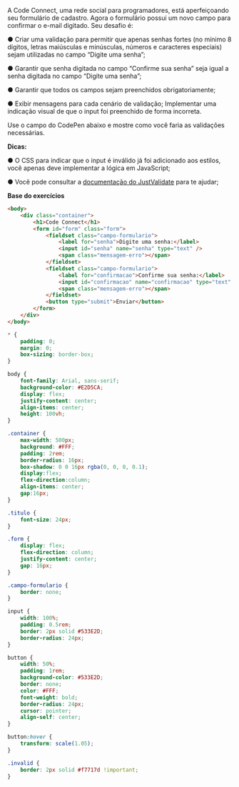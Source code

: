 A Code Connect, uma rede social para programadores, está aperfeiçoando seu formulário de cadastro. Agora o formulário possui um novo campo para confirmar o e-mail digitado. Seu desafio é:

● Criar uma validação para permitir que apenas senhas fortes (no mínimo 8 dígitos, letras maiúsculas e minúsculas, números e caracteres especiais) sejam utilizadas no campo “Digite uma senha”;

● Garantir que senha digitada no campo “Confirme sua senha” seja igual a senha digitada no campo “Digite uma senha”;

● Garantir que todos os campos sejam preenchidos obrigatoriamente;

● Exibir mensagens para cada cenário de validação;
Implementar uma indicação visual de que o input foi preenchido de forma incorreta.

Use o campo do CodePen abaixo e mostre como você faria as validações necessárias.

**Dicas:**

● O CSS para indicar que o input é inválido já foi adicionado aos estilos, você apenas deve implementar a lógica em JavaScript;

● Você pode consultar a [documentação do JustValidate](https://just-validate.dev/docs/intro) para te ajudar;

**Base do exercícios**

```html
<body>
    <div class="container">
        <h1>Code Connect</h1>
        <form id="form" class="form">
            <fieldset class="campo-formulario">
                <label for="senha">Digite uma senha:</label>
                <input id="senha" name="senha" type="text" />
                <span class="mensagem-erro"></span>
            </fieldset>
            <fieldset class="campo-formulario">
                <label for="confirmacao">Confirme sua senha:</label>
                <input id="confirmacao" name="confirmacao" type="text" />
                <span class="mensagem-erro"></span>
            </fieldset>
            <button type="submit">Enviar</button>
        </form>
    </div>
</body>
```

```css
* {
    padding: 0;
    margin: 0;
    box-sizing: border-box;
}

body {
    font-family: Arial, sans-serif;
    background-color: #E2D5CA;
    display: flex;
    justify-content: center;
    align-items: center;
    height: 100vh;
}

.container {
    max-width: 500px;
    background: #FFF;
    padding: 2rem;
    border-radius: 16px;
    box-shadow: 0 0 16px rgba(0, 0, 0, 0.1);
    display:flex;
    flex-direction:column;
    align-items: center;
    gap:16px;
}

.titulo {
    font-size: 24px;
}

.form {
    display: flex;
    flex-direction: column;
    justify-content: center;
    gap: 16px;
}

.campo-formulario {
    border: none;
}

input {
    width: 100%;
    padding: 0.5rem;
    border: 2px solid #533E2D;
    border-radius: 24px;
}

button {
    width: 50%;
    padding: 1rem;
    background-color: #533E2D;
    border: none;
    color: #FFF;
    font-weight: bold;
    border-radius: 24px;
    cursor: pointer;
    align-self: center;
}

button:hover {
    transform: scale(1.05);
}

.invalid {
    border: 2px solid #f7717d !important;
}
```